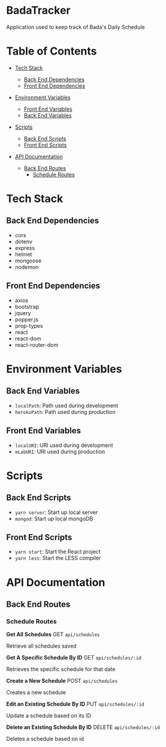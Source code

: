 # BadaTracker

Application used to keep track of Bada's Daily Schedule

# Table of Contents
  - [Tech Stack](https://github.com/ktan114/BadaTracker/tree/kevin/readme#tech-stack)
    - [Back End Dependencies](https://github.com/ktan114/BadaTracker/tree/kevin/readme#back-end-dependencies)
    - [Front End Dependencies](https://github.com/ktan114/BadaTracker/tree/kevin/readme#front-end-dependencies)

  - [Environment Variables](https://github.com/ktan114/BadaTracker/tree/kevin/readme#environment-variables)
    - [Front End Variables](https://github.com/ktan114/BadaTracker/tree/kevin/readme#back-end-variables)
    - [Back End Variables](https://github.com/ktan114/BadaTracker/tree/kevin/readme#front-end-variables)

  - [Scripts](https://github.com/ktan114/BadaTracker/tree/kevin/readme#scripts)
    * [Back End Scripts](https://github.com/ktan114/BadaTracker/tree/kevin/readme#back-end-scripts)
    * [Front End Scripts](https://github.com/ktan114/BadaTracker/tree/kevin/readme#front-end-scripts)

  - [API Documentation](https://github.com/ktan114/BadaTracker/tree/kevin/readme#api-documentation)
    - [Back End Routes](https://github.com/ktan114/BadaTracker/tree/kevin/readme#back-end-routes)
        - [Schedule Routes](https://github.com/ktan114/BadaTracker/tree/kevin/readme#schedule-routes)

# Tech Stack

## Back End Dependencies
- cors
- dotenv
- express
- helmet
- mongoose
- nodemon

## Front End Dependencies
- axios
- bootstrap
- jquery
- popper.js
- prop-types
- react
- react-dom
- react-router-dom

# Environment Variables 

## Back End Variables 
- `localPath`: Path used during development
- `herokuPath`: Path used during production

## Front End Variables
- `localURI`: URI used during development
- `mLabURI`: URI used during production

# Scripts

## Back End Scripts
- `yarn server`: Start up local server
- `mongod`: Start up local mongoDB

## Front End Scripts
- `yarn start`: Start the React project
- `yarn less`: Start the LESS compiler

# API Documentation

## Back End Routes

### Schedule Routes

**Get All Schedules**
GET `api/schedules`

Retrieve all schedules saved

**Get A Specific Schedule By ID**
GET `api/schedules/:id` 

Retrieves the specific schedule for that date

**Create a New Schedule**
POST `api/schedules`

Creates a new schedule

**Edit an Existing Schedule By ID**
PUT `api/schedules/:id`

Update a schedule based on its ID

**Delete an Existing Schedule By ID**
DELETE `api/schedules/:id`

Deletes a schedule based on id